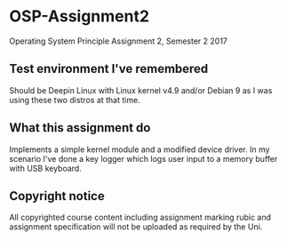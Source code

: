 # OSP-Assignment2
Operating System Principle Assignment 2, Semester 2 2017

## Test environment I've remembered

Should be Deepin Linux with Linux kernel v4.9 and/or Debian 9 as I was using these two distros at that time.

## What this assignment do

Implements a simple kernel module and a modified device driver. In my scenario I've done a key logger which logs user input to a memory buffer with USB keyboard.

## Copyright notice

All copyrighted course content including assignment marking rubic and assignment specification will not be uploaded as required by the Uni.
